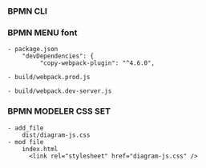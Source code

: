 ### BPMN CLI

### BPMN MENU font
```
- package.json
    "devDependencies": {
         "copy-webpack-plugin": "^4.6.0",

- build/webpack.prod.js

- build/webpack.dev-server.js

```

### BPMN MODELER  CSS SET
```
- add_file 
    dist/diagram-js.css
- mod file
    index.html
      <link rel="stylesheet" href="diagram-js.css" />
```

      
